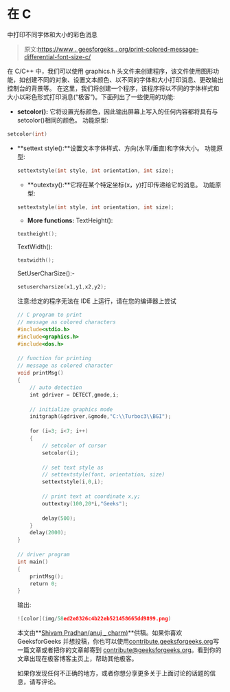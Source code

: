 # 在 C

中打印不同字体和大小的彩色消息

> 原文:[https://www . geesforgeks . org/print-colored-message-differential-font-size-c/](https://www.geeksforgeeks.org/print-colored-message-different-font-size-c/)

在 C/C++ 中，我们可以使用 graphics.h 头文件来创建程序，该文件使用图形功能，如创建不同的对象、设置文本颜色、以不同的字体和大小打印消息、更改输出控制台的背景等。
在这里，我们将创建一个程序，该程序将以不同的字体样式和大小以彩色形式打印消息(“极客”)。下面列出了一些使用的功能:

*   **setcolor():** 它将设置光标颜色，因此输出屏幕上写入的任何内容都将具有与 setcolor()相同的颜色。
    功能原型:

```cpp
setcolor(int)
```

*   **settext style():**设置文本字体样式、方向(水平/垂直)和字体大小。
    功能原型:

    ```cpp
    settextstyle(int style, int orientation, int size);
    ```

    *   **outextxy():**它将在某个特定坐标(x，y)打印传递给它的消息。
    功能原型:

    ```cpp
    settextstyle(int style, int orientation, int size);
    ```

    *   **More functions:**
    TextHeight():

    ```cpp
    textheight();
    ```

    TextWidth():

    ```cpp
    textwidth();
    ```

    SetUserCharSize():-

    ```cpp
    setusercharsize(x1,y1,x2,y2);
    ```

    注意:给定的程序无法在 IDE 上运行，请在您的编译器上尝试

    ```cpp
    // C program to print
    // message as colored characters
    #include<stdio.h>
    #include<graphics.h>
    #include<dos.h>

    // function for printing
    // message as colored character
    void printMsg()
    {
        // auto detection
        int gdriver = DETECT,gmode,i;

        // initialize graphics mode
        initgraph(&gdriver,&gmode,"C:\\Turboc3\\BGI");

        for (i=3; i<7; i++)
        {
            // setcolor of cursor
            setcolor(i);

            // set text style as
            // settextstyle(font, orientation, size)
            settextstyle(i,0,i);

            // print text at coordinate x,y;
            outtextxy(100,20*i,"Geeks");

            delay(500);
        } 
        delay(2000);
    }

    // driver program
    int main()
    {
        printMsg();
        return 0;
    }
    ```

    输出:

    ```cpp
    ![color](img/58ed2e8326c4b22eb521458665dd9899.png)

    ```

    本文由**[Shivam Pradhan(anuj _ charm)](https://www.facebook.com/anuj.charm)**供稿。如果你喜欢 GeeksforGeeks 并想投稿，你也可以使用[contribute.geeksforgeeks.org](http://www.contribute.geeksforgeeks.org)写一篇文章或者把你的文章邮寄到 contribute@geeksforgeeks.org。看到你的文章出现在极客博客主页上，帮助其他极客。

    如果你发现任何不正确的地方，或者你想分享更多关于上面讨论的话题的信息，请写评论。